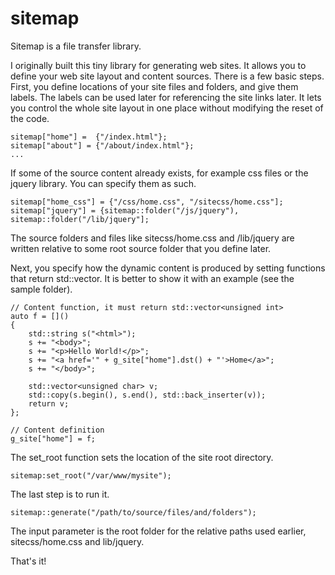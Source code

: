 # sitemap
Sitemap is a file transfer library.

I originally built this tiny library for generating web sites. 
It allows you to define your web site layout and content sources. 
There is a few basic steps. First, you define locations of your 
site files and folders, and give them labels. The labels can be used later for referencing the site links later.
It lets you control the whole site layout in one place without modifying the reset of the code.


	sitemap["home"] =  {"/index.html"};
	sitemap["about"] = {"/about/index.html"};
	...
  
If some of the source content already exists, for example css files or the jquery library. You can specify them as such.

	sitemap["home_css"] = {"/css/home.css", "/sitecss/home.css"];
	sitemap["jquery"] = {sitemap::folder("/js/jquery"), sitemap::folder("/lib/jquery"];

The source folders and files like sitecss/home.css and /lib/jquery are written relative to some root source folder that you define later.


Next, you specify how the dynamic content is produced by setting functions that return std::vector<unsigned char>. It is better to show it with an example (see the sample folder).


	// Content function, it must return std::vector<unsigned int>
	auto f = []() 
	{ 
		std::string s("<html>"); 
		s += "<body>";
		s += "<p>Hello World!</p>";
		s += "<a href='" + g_site["home"].dst() + "'>Home</a>";
		s += "</body>";

		std::vector<unsigned char> v; 
		std::copy(s.begin(), s.end(), std::back_inserter(v)); 
		return v;
	};
	
	// Content definition
	g_site["home"] = f;


The set_root function sets the location of the site root directory.

	sitemap:set_root("/var/www/mysite");

The last step is to run it.

	sitemap::generate("/path/to/source/files/and/folders");

The input parameter is the root folder for the relative paths used earlier, sitecss/home.css and lib/jquery.

That's it!
